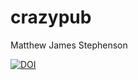 # crazypub
Matthew James Stephenson


[![DOI](https://zenodo.org/badge/936184150.svg)](https://doi.org/10.5281/zenodo.14926747)
